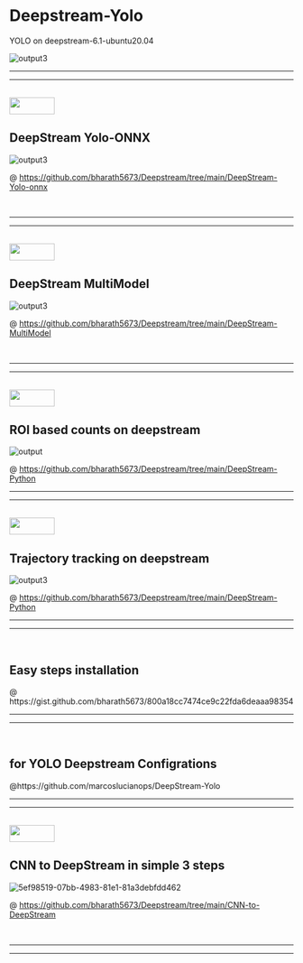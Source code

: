 # Deepstream-Yolo

YOLO on deepstream-6.1-ubuntu20.04

![output3](https://user-images.githubusercontent.com/33729709/210167948-382731f2-6905-44ca-aaf9-d35ae9d099a0.gif)



___
___

<br>
<img src="https://media0.giphy.com/media/J19OSJKmqCyP7Mfjt1/giphy.gif" width="80" height="30" />    
<h2>DeepStream Yolo-ONNX</h2>


![output3](https://user-images.githubusercontent.com/33729709/215125653-1896777e-0c62-46c5-b901-2d3ac4127d86.gif)

@ https://github.com/bharath5673/Deepstream/tree/main/DeepStream-Yolo-onnx

<br>

___
___
<br>
<img src="https://media0.giphy.com/media/J19OSJKmqCyP7Mfjt1/giphy.gif" width="80" height="30" />    
<h2>DeepStream MultiModel</h2>

![output3](https://user-images.githubusercontent.com/33729709/210167600-6a677a62-40ee-4afa-b484-d0d56e78e230.gif)


@ https://github.com/bharath5673/Deepstream/tree/main/DeepStream-MultiModel

<br>

___
___
<br>
<img src="https://media0.giphy.com/media/J19OSJKmqCyP7Mfjt1/giphy.gif" width="80" height="30" />    
<h2>ROI based counts on deepstream</h2>


![output](https://user-images.githubusercontent.com/33729709/211142186-a9ecd225-4f90-4310-91df-862e243f8833.gif)

@ https://github.com/bharath5673/Deepstream/tree/main/DeepStream-Python
<br>

___
___
<br>
<img src="https://media0.giphy.com/media/J19OSJKmqCyP7Mfjt1/giphy.gif" width="80" height="30" />    
<h2>Trajectory tracking on deepstream</h2>



![output3](https://user-images.githubusercontent.com/33729709/215127343-b540a737-d3bc-4fe8-8835-050497d325a3.gif)


@ https://github.com/bharath5673/Deepstream/tree/main/DeepStream-Python
<br>

___
___
<br>
<h2>Easy steps installation</h2> @
https://gist.github.com/bharath5673/800a18cc7474ce9c22fda6deaaa98354
</br>

___
___
<br>
<h2> for YOLO Deepstream Configrations </h2>
@https://github.com/marcoslucianops/DeepStream-Yolo


___
___

<br>
<img src="https://media0.giphy.com/media/J19OSJKmqCyP7Mfjt1/giphy.gif" width="80" height="30" />    
<h2> CNN to DeepStream in simple 3 steps </h2>


![5ef98519-07bb-4983-81e1-81a3debfdd462](https://user-images.githubusercontent.com/33729709/222878115-7e34dbe3-ac50-4388-9430-e82db1e31a37.jpeg)


@ https://github.com/bharath5673/Deepstream/tree/main/CNN-to-DeepStream

<br>

___
___
